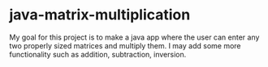 # java-matrix-multiplication

My goal for this project is to make a java app where the user can enter any two properly sized matrices and multiply them.
I may add some more functionality such as addition, subtraction, inversion.
